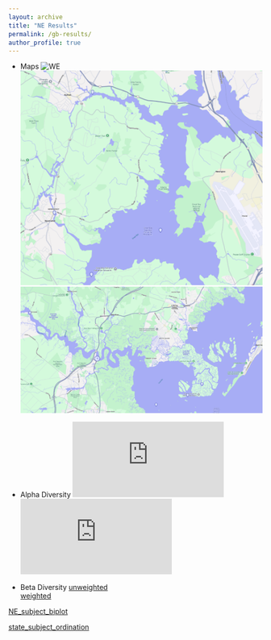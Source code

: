 ```yaml
---
layout: archive
title: "NE Results"
permalink: /gb-results/
author_profile: true
---
```

* Maps 
![WE](https://github.com/jthmiller/jthmiller.github.io/blob/master/images/WE.png?raw=true)
![GB](https://github.com/jthmiller/jthmiller.github.io/blob/master/images/GB.png?raw=true)
![JC](https://github.com/jthmiller/jthmiller.github.io/blob/master/images/JC.png?raw=true)


* Alpha Diversity
![Diversity](https://github.com/jthmiller/jthmiller.github.io/blob/master/images/NERRS-NE_18s_observed_diversity.pdf?raw=true)
![Shannon](https://github.com/jthmiller/jthmiller.github.io/blob/master/images/NERRS-NE_18s_shannon_diversity.pdf?raw=true)

* Beta Diversity
[unweighted](https://view.qiime2.org/visualization/?src=https://jthmiller.github.io/files/results/nerrs/regional/NE_with-repl/unweighted_unifrac_emperor.qzv)  
[weighted](https://view.qiime2.org/visualization/?src=https://jthmiller.github.io/files/results/nerrs/regional/NE_with-repl/weighted_unifrac_emperor.qzv)

[NE_subject_biplot](https://view.qiime2.org/visualization/?src=https://jthmiller.github.io/files/results/nerrs/regional/NE_with-repl/NE_gemelli-ctf/NE_subject_biplot.qzv)

[state_subject_ordination](https://view.qiime2.org/visualization/?src=https://jthmiller.github.io/files/results/nerrs/regional/NE_with-repl/NE_gemelli-ctf/state_subject_ordination.qzv)



